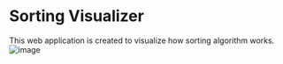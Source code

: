 # Sorting Visualizer

This web application is created to visualize how sorting algorithm works.
![image](https://github.com/stuti152k/SortingVisulizer/assets/77564735/e3d80343-560c-4616-b11e-aae96bb33c7b)

